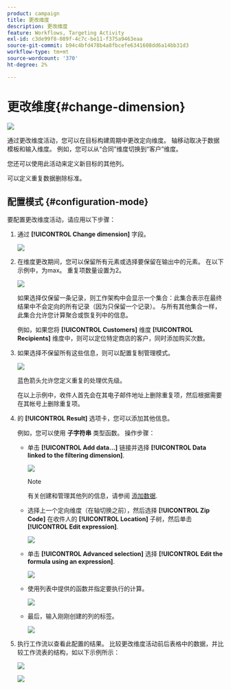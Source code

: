 ```yaml
---
product: campaign
title: 更改维度
description: 更改维度
feature: Workflows, Targeting Activity
exl-id: c3de99f8-089f-4c7c-be11-f375a9463eaa
source-git-commit: b94c4bfd478b4a8fbcefe6341608dd6a14bb31d3
workflow-type: tm+mt
source-wordcount: '370'
ht-degree: 2%

---
```


# 更改维度{#change-dimension}

![](../../assets/common.svg)

通过更改维度活动，您可以在目标构建周期中更改定向维度。 轴移动取决于数据模板和输入维度。 例如，您可以从“合同”维度切换到“客户”维度。

您还可以使用此活动来定义新目标的其他列。

可以定义重复数据删除标准。

## 配置模式 {#configuration-mode}

要配置更改维度活动，请应用以下步骤：

1. 通过 **[!UICONTROL Change dimension]** 字段。

   ![](assets/s_user_change_dimension_param1.png)

1. 在维度更改期间，您可以保留所有元素或选择要保留在输出中的元素。 在以下示例中，为max。 重复项数量设置为2。

   ![](assets/s_user_change_dimension_limit.png)

   如果选择仅保留一条记录，则工作架构中会显示一个集合：此集合表示在最终结果中不会定向的所有记录（因为只保留一个记录）。 与所有其他集合一样，此集合允许您计算聚合或恢复列中的信息。

   例如，如果您将 **[!UICONTROL Customers]** 维度 **[!UICONTROL Recipients]** 维度中，则可以定位特定商店的客户，同时添加购买次数。

1. 如果选择不保留所有这些信息，则可以配置复制管理模式。

   ![](assets/s_user_change_dimension_param2.png)

   蓝色箭头允许您定义重复的处理优先级。

   在以上示例中，收件人首先会在其电子邮件地址上删除重复项，然后根据需要在其帐号上删除重复项。

1. 的 **[!UICONTROL Result]** 选项卡，您可以添加其他信息。

   例如，您可以使用 **子字符串** 类型函数。 操作步骤：

   * 单击 **[!UICONTROL Add data...]** 链接并选择 **[!UICONTROL Data linked to the filtering dimension]**.

      ![](assets/wf_change-dimension_sample_01.png)

      >[!NOTE]
      >
      >有关创建和管理其他列的信息，请参阅 [添加数据](query.md#adding-data).

   * 选择上一个定向维度（在轴切换之前），然后选择 **[!UICONTROL Zip Code]** 在收件人的 **[!UICONTROL Location]** 子树，然后单击 **[!UICONTROL Edit expression]**.

      ![](assets/wf_change-dimension_sample_02.png)

   * 单击 **[!UICONTROL Advanced selection]** 选择 **[!UICONTROL Edit the formula using an expression]**.

      ![](assets/wf_change-dimension_sample_03.png)

   * 使用列表中提供的函数并指定要执行的计算。

      ![](assets/wf_change-dimension_sample_04.png)

   * 最后，输入刚刚创建的列的标签。

      ![](assets/wf_change-dimension_sample_05.png)

1. 执行工作流以查看此配置的结果。 比较更改维度活动前后表格中的数据，并比较工作流表的结构，如以下示例所示：

   ![](assets/wf_change-dimension_sample_06.png)

   ![](assets/wf_change-dimension_sample_07.png)
